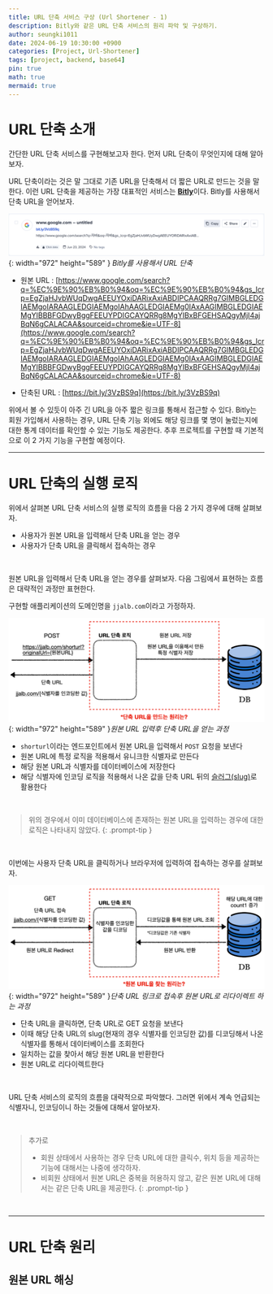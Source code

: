 ```yaml
---
title: URL 단축 서비스 구상 (Url Shortener - 1)
description: Bitly와 같은 URL 단축 서비스의 원리 파악 및 구상하기.
author: seungki1011
date: 2024-06-19 10:30:00 +0900
categories: [Project, Url-Shortener]
tags: [project, backend, base64]
pin: true
math: true
mermaid: true
---
```


# URL 단축 소개

간단한 URL 단축 서비스를 구현해보고자 한다. 먼저 URL 단축이 무엇인지에 대해 알아보자.

URL 단축이라는 것은 말 그대로 기존 URL을 단축해서 더 짧은 URL로 만드는 것을 말한다. 이런 URL 단축을 제공하는 가장 대표적인 서비스는 [**Bitly**](https://bitly.com/pages/products/url-shortener)이다. Bitly를 사용해서 단축 URL을 얻어보자.

![bitly](../post_images/2024-06-19-url-shortener-project-1/bitly.png){: width="972" height="589" }
_Bitly를 사용해서 URL 단축_

* 원본 URL : [https://www.google.com/search?q=%EC%9E%90%EB%B0%94&oq=%EC%9E%90%EB%B0%94&gs_lcrp=EgZjaHJvbWUqDwgAEEUYOxiDARixAxiABDIPCAAQRRg7GIMBGLEDGIAEMgoIARAAGLEDGIAEMgoIAhAAGLEDGIAEMg0IAxAAGIMBGLEDGIAEMgYIBBBFGDwyBggFEEUYPDIGCAYQRRg8MgYIBxBFGEHSAQgyMjI4ajBqN6gCALACAA&sourceid=chrome&ie=UTF-8](https://www.google.com/search?q=%EC%9E%90%EB%B0%94&oq=%EC%9E%90%EB%B0%94&gs_lcrp=EgZjaHJvbWUqDwgAEEUYOxiDARixAxiABDIPCAAQRRg7GIMBGLEDGIAEMgoIARAAGLEDGIAEMgoIAhAAGLEDGIAEMg0IAxAAGIMBGLEDGIAEMgYIBBBFGDwyBggFEEUYPDIGCAYQRRg8MgYIBxBFGEHSAQgyMjI4ajBqN6gCALACAA&sourceid=chrome&ie=UTF-8)

* 단축된 URL : [https://bit.ly/3VzBS9q](https://bit.ly/3VzBS9q)

위에서 볼 수 있듯이 아주 긴 URL을 아주 짧은 링크를 통해서 접근할 수 있다. Bitly는 회원 가입해서 사용하는 경우, URL 단축 기능 외에도 해당 링크를 몇 명이 눌렀는지에 대한 통계 데이터를 확인할 수 있는 기능도 제공한다. 추후 프로젝트를 구현할 때 기본적으로 이 2 가지 기능을 구현할 예정이다.

---

# URL 단축의 실행 로직

위에서 살펴본 URL 단축 서비스의 실행 로직의 흐름을 다음 2 가지 경우에 대해 살펴보자.

* 사용자가 원본 URL을 입력해서 단축 URL을 얻는 경우
* 사용자가 단축 URL을 클릭해서 접속하는 경우

<br>

원본 URL을 입력해서 단축 URL을 얻는 경우를 살펴보자. 다음 그림에서 표현하는 흐름은 대략적인 과정만 표현한다.

구현할 애플리케이션의 도메인명을 `jjalb.com`이라고 가정하자.

![firstreq](../post_images/2024-06-19-url-shortener-project-1/logic.png){: width="972" height="589" }_원본 URL 입력후 단축 URL을 얻는 과정_

- `shorturl`이라는 엔드포인트에서 원본 URL을 입력해서 `POST` 요청을 보낸다
- 원본 URL에 특정 로직을 적용해서 유니크한 식별자로 만든다
- 해당 원본 URL과 식별자를 데이터베이스에 저장한다
- 해당 식별자에 인코딩 로직을 적용해서 나온 값을 단축 URL 뒤의 [슬러그(slug)](https://developer.mozilla.org/ko/docs/Glossary/Slug)로 활용한다

<br>

<!-- markdownlint-capture -->
<!-- markdownlint-disable -->
> 위의 경우에서 이미 데이터베이스에 존재하는 원본 URL을 입력하는 경우에 대한 로직은 나타내지 않았다.
{: .prompt-tip }
<!-- markdownlint-restore -->

<br>

이번에는 사용자 단축 URL을 클릭하거나 브라우저에 입력하여 접속하는 경우를 살펴보자.

![clickreq](../post_images/2024-06-19-url-shortener-project-1/logic2.png){: width="972" height="589" }_단축 URL 링크로 접속후 원본 URL로 리다이렉트 하는 과정_

* 단축 URL을 클릭하면, 단축 URL로 GET 요청을 보낸다
* 이때 해당 단축 URL의 slug(현재의 경우 식별자를 인코딩한 값)를 디코딩해서 나온 식별자를 통해서 데이터베이스를 조회한다
* 일치하는 값을 찾아서 해당 원본 URL을 반환한다
* 원본 URL로 리다이렉트한다

<br>

URL 단축 서비스의 로직의 흐름을 대략적으로 파악했다. 그러면 위에서 계속 언급되는 식별자니, 인코딩이니 하는 것들에 대해서 알아보자.

<br>


<!-- markdownlint-capture -->
<!-- markdownlint-disable -->
> 추가로
>
> * 회원 상태에서 사용하는 경우 단축 URL에 대한 클릭수, 위치 등을 제공하는 기능에 대해서는 나중에 생각하자. 
> * 비회원 상태에서 원본 URL은 중복을 허용하지 않고, 같은 원본 URL에 대해서는 같은 단축 URL을 제공한다.
{: .prompt-tip }
<!-- markdownlint-restore -->

<br>

---

# URL 단축 원리

## 원본 URL 해싱





































